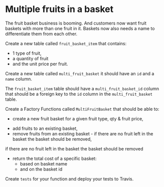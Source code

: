 # Multiple fruits in a basket

The fruit basket business is booming. And customers now want fruit baskets with more than one fruit in it. 
Baskets now also needs a name to differentiate them from each other.

Create a new table called `fruit_basket_item` that contains:

* 1 type of fruit, 
* a quantity of fruit 
* and the unit price per fruit.

Create a new table called `multi_fruit_basket` it should have an `id` and a `name` column.

The `fruit_basket_item` table should have a `multi_fruit_basket_id` column that should be a foreign key to the `id` column in the `multi_fruit_basket` table.

Create a Factory Functions called `MultiFruitBasket` that should be able to:

* create a new fruit basket for a given fruit type, qty & fruit price,
<!-- below update the fruit basket quantity -->
* add fruits to an existing basket,
* remove fruits from an existing basket - if there are no fruit left in the basket the basket should be removed,
<!-- link for info https://dirask.com/posts/MS-SQL-Server-delete-row-where-column-is-null-10reop -->

if there are no fruit left in the basket the basket should be removed
<!-- DELETE FROM [table_name] WHERE [column_name] = ''; -->


<!-- * for a given `id` return the basket_name & id as well as a list of all the fruits in the basket -->
* return the total cost of a specific basket:
	* based on basket name
	* and on the basket id

Create `tests` for your function and deploy your tests to Travis.
